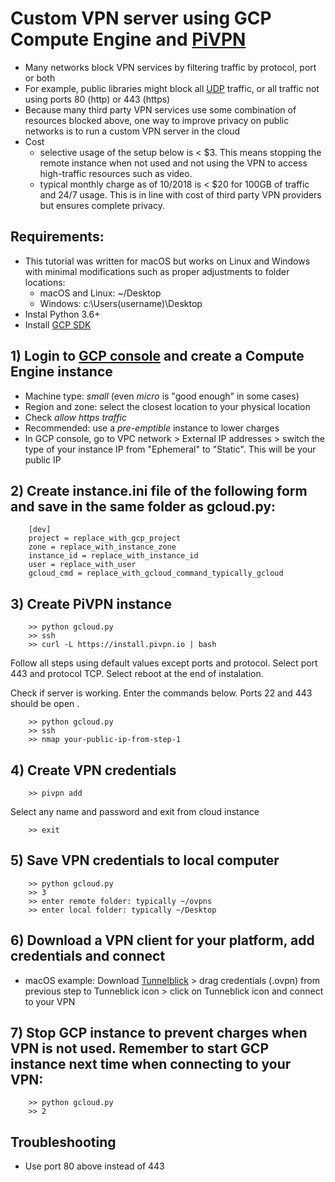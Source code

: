 # Custom VPN server using GCP Compute Engine and [PiVPN](http://www.pivpn.io/)

- Many networks block VPN services by filtering traffic by protocol, port or both
- For example, public libraries might block all [UDP](https://en.wikipedia.org/wiki/User_Datagram_Protocol) traffic, or all traffic not using ports 80 (http) or 443 (https)
- Because many third party VPN services use some combination of resources blocked above, one way to improve privacy on public networks is to run a custom VPN server in the cloud
- Cost
    - selective usage of the setup below is < $3. This means stopping the remote instance when not used and not using the VPN to access high-traffic resources such as video.
    - typical monthly charge as of 10/2018 is < $20 for 100GB of traffic and 24/7 usage. This is in line with cost of third party VPN providers but ensures complete privacy.

## Requirements:
- This tutorial was written for macOS but works on Linux and Windows with minimal modifications such as proper adjustments to folder locations: 
    - macOS and Linux: ~/Desktop
    - Windows: c:\Users\(username)\Desktop
- Instal Python 3.6+
- Install [GCP SDK](https://cloud.google.com/sdk/)

## 1) Login to [GCP console](https://console.cloud.google.com) and create a Compute Engine instance

- Machine type: *small* (even *micro* is "good enough" in some cases)
- Region and zone: select the closest location to your physical location
- Check *allow https traffic*
- Recommended: use a *pre-emptible* instance to lower charges
- In GCP console, go to VPC network > External IP addresses > switch the type of your instance IP from "Ephemeral" to "Static". This will be your public IP

## 2) Create instance.ini file of the following form and save in the same folder as gcloud.py:

        [dev]
        project = replace_with_gcp_project
        zone = replace_with_instance_zone
        instance_id = replace_with_instance_id
        user = replace_with_user
        gcloud_cmd = replace_with_gcloud_command_typically_gcloud

## 3) Create PiVPN instance

        >> python gcloud.py
        >> ssh
        >> curl -L https://install.pivpn.io | bash

Follow all steps using default values except ports and protocol. Select port 443 and protocol TCP. Select reboot at the end of instalation.

Check if server is working. Enter the commands below. Ports 22 and 443 should be open .

        >> python gcloud.py
        >> ssh
        >> nmap your-public-ip-from-step-1

## 4) Create VPN credentials

        >> pivpn add

Select any name and password and exit from cloud instance

        >> exit

## 5) Save VPN credentials to local computer

        >> python gcloud.py
        >> 3
        >> enter remote folder: typically ~/ovpns
        >> enter local folder: typically ~/Desktop

## 6) Download a VPN client for your platform, add credentials and connect

- macOS example: Download [Tunnelblick](https://tunnelblick.net/) > drag credentials (.ovpn) from previous step to Tunneblick icon > click on Tunneblick icon and connect to your VPN

## 7) Stop GCP instance to prevent charges when VPN is not used. Remember to start GCP instance next time when connecting to your VPN:

        >> python gcloud.py
        >> 2

## Troubleshooting
- Use port 80 above instead of 443
